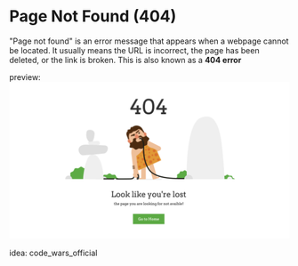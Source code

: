 # Page Not Found (404)
"Page not found" is an error message that appears when a webpage cannot be located. It usually means the URL is incorrect, the page has been deleted, or the link is broken. This is also known as a **404 error**

preview:
 ![](image/image.png)


idea: code_wars_official
